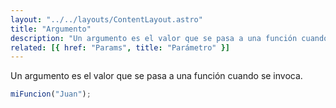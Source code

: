 ```yaml
---
layout: "../../layouts/ContentLayout.astro"
title: "Argumento"
description: "Un argumento es el valor que se pasa a una función cuando se invoca."
related: [{ href: "Params", title: "Parámetro" }]
---
```


Un argumento es el valor que se pasa a una función cuando se invoca.

```js
miFuncion("Juan");
```
